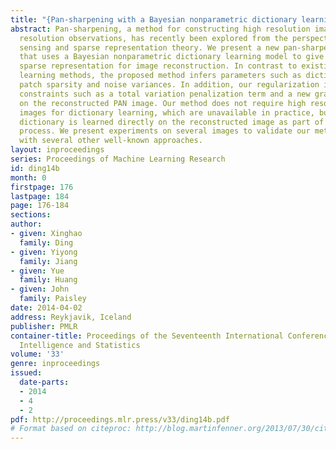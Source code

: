 ```yaml
---
title: "{Pan-sharpening with a Bayesian nonparametric dictionary learning model}"
abstract: Pan-sharpening, a method for constructing high resolution images from low
  resolution observations, has recently been explored from the perspective of compressed
  sensing and sparse representation theory. We present a new pan-sharpening algorithm
  that uses a Bayesian nonparametric dictionary learning model to give an underlying
  sparse representation for image reconstruction. In contrast to existing dictionary
  learning methods, the proposed method infers parameters such as dictionary size,
  patch sparsity and noise variances. In addition, our regularization includes image
  constraints such as a total variation penalization term and a new gradient penalization
  on the reconstructed PAN image. Our method does not require high resolution multiband
  images for dictionary learning, which are unavailable in practice, but rather the
  dictionary is learned directly on the reconstructed image as part of the inversion
  process. We present experiments on several images to validate our method and compare
  with several other well-known approaches.
layout: inproceedings
series: Proceedings of Machine Learning Research
id: ding14b
month: 0
firstpage: 176
lastpage: 184
page: 176-184
sections: 
author:
- given: Xinghao
  family: Ding
- given: Yiyong
  family: Jiang
- given: Yue
  family: Huang
- given: John
  family: Paisley
date: 2014-04-02
address: Reykjavik, Iceland
publisher: PMLR
container-title: Proceedings of the Seventeenth International Conference on Artificial
  Intelligence and Statistics
volume: '33'
genre: inproceedings
issued:
  date-parts:
  - 2014
  - 4
  - 2
pdf: http://proceedings.mlr.press/v33/ding14b.pdf
# Format based on citeproc: http://blog.martinfenner.org/2013/07/30/citeproc-yaml-for-bibliographies/
---
```

